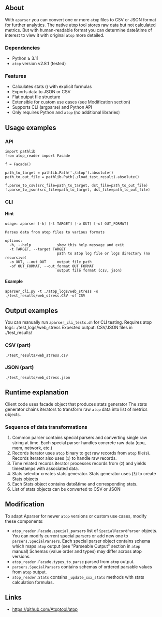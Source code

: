 ## About
With `aparser` you can convert one or more `atop` files to CSV or JSON format for further analytics.
The native atop tool stores raw data but not calculated metrics.
But with human-readable format you can determine date&time of interest to view it with original `atop` more detailed. 

### Dependencies
+ Python ≥ 3.11
+ `atop` version v2.8.1 (tested)

### Features
+ Calculates stats () with explicit formulas
+ Exports data to JSON or CSV
+ Flat output file structure
+ Extensible for custom use cases (see Modification section)
+ Supports CLI (argparse) and Python API
+ Only requires Python and `atop` (no additional libraries)


## Usage examples
### API
```
import pathlib
from atop_reader import Facade

f = Facade()

path_to_target = pathlib.Path('./atop').absolute()
path_to_out_file = pathlib.Path(./load_test_result).absolute()

f.parse_to_csv(src_file=path_to_target, dst_file=path_to_out_file)
f.parse_to_json(src_file=path_to_target, dst_file=path_to_out_file)
```

### CLI
#### Hint
```
usage: aparser [-h] [-t TARGET] [-o OUT] [-of OUT_FORMAT]

Parses data from atop files to various formats

options:
  -h, --help            show this help message and exit
  -t TARGET, --target TARGET
                        path to atop log file or logs directory (no recursive)
  -o OUT, --out OUT     output file path
  -of OUT_FORMAT, --out_format OUT_FORMAT
                        output file format (csv, json)

```

#### Example
```
aparser_cli.py -t ./atop_logs/web_stress -o ./test_results/web_stress.CSV -of CSV
```


## Output examples
You can manually run ``aparser_cli_tests.sh`` for CLI testing.
Requires atop logs: ./test_logs/web_stress
Expected output: CSV/JSON files in ./test_results/

### CSV (part)
```
./test_results/web_stress.csv
```

### JSON (part)
```
./test_results/web_stress.json
```

## Runtime explanation
Client code uses facade object that produces stats generator
The stats generator chains iterators to transform raw `atop` data into list of metrics objects.

### Sequence of data transformations
1. Common parser contains special parsers and converting single raw string at time.
Each special parser handles concrete raw data (cpu, mem, network, etc.)
2. Records iterator uses `atop` binary to get raw records from `atop` file(s).
Records iterator also uses (`1`) to handle raw records.
3. Time related records iterator processes records from (`2`) and yields timestamps with associated data.
4. Stats selector creates stats generator. 
Stats generator uses (`3`) to create Stats objects
5. Each Stats object contains date&time and corresponding stats.
6. List of stats objects can be converted to CSV or JSON


## Modification
To adapt Aparser for newer `atop` versions or custom use cases, modify these components:
+ `atop_reader.Facade.special_parsers` list of `SpecialRecordParser` objects.
You can modify current special parsers or add new one to `parsers.SpecialParsers`.
Each special parser object contains schema which maps `atop` output (see "Parseable Output" section in `atop` manual)
Schemas (value order and types) may differ across atop versions.
+ `atop_reader.Facade.types_to_parse` parsed from `atop` output.
+ `parsers.SpecialParsers` contains schemas of ordered parsable values from `atop` output.
+ `atop_reader.Stats` contains `_update_xxx_stats` methods with stats calculation formulas.


## Links
+  https://github.com/Atoptool/atop